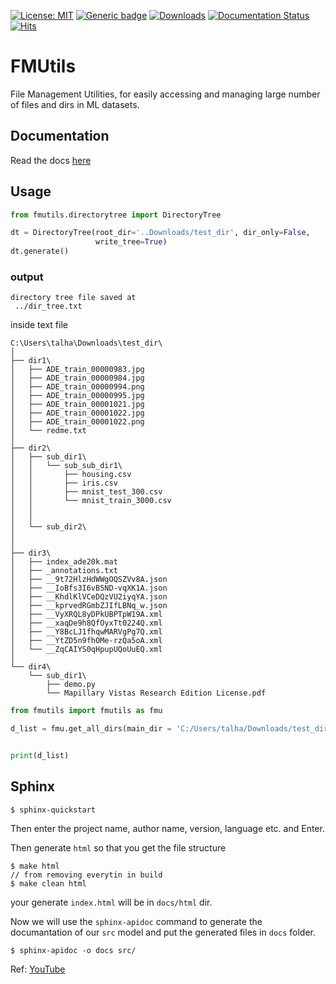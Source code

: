 [![License: MIT](https://img.shields.io/badge/License-MIT-green.svg)](https://opensource.org/licenses/MIT)
 [![Generic badge](https://img.shields.io/badge/Version-0.2.0-red.svg)](https://shields.io/) [![Downloads](https://pepy.tech/badge/fmutils)](https://pepy.tech/project/fmutils) [![Documentation Status](https://readthedocs.org/projects/files-management-utilities/badge/?version=latest)](https://files-management-utilities.readthedocs.io/en/latest/?badge=latest) [![Hits](https://hits.seeyoufarm.com/api/count/incr/badge.svg?url=https%3A%2F%2Fgithub.com%2FMr-TalhaIlyas%2FFMUtils&count_bg=%2379C83D&title_bg=%23555555&icon=&icon_color=%23E7E7E7&title=hits&edge_flat=false)](https://hits.seeyoufarm.com)

# FMUtils
File Management Utilities, for easily accessing and managing large number of files and dirs in ML datasets.

## Documentation
 
Read the docs [here](https://files-management-utilities.readthedocs.io/en/latest/)

## Usage

```python
from fmutils.directorytree import DirectoryTree

dt = DirectoryTree(root_dir='..Downloads/test_dir', dir_only=False,
                   write_tree=True)
dt.generate()
```
### output
```
directory tree file saved at 
 ../dir_tree.txt
```
inside text file
```
C:\Users\talha\Downloads\test_dir\
│
├── dir1\
│   ├── ADE_train_00000983.jpg
│   ├── ADE_train_00000984.jpg
│   ├── ADE_train_00000994.png
│   ├── ADE_train_00000995.jpg
│   ├── ADE_train_00001021.jpg
│   ├── ADE_train_00001022.jpg
│   ├── ADE_train_00001022.png
│   └── redme.txt
│
├── dir2\
│   ├── sub_dir1\
│   │   └── sub_sub_dir1\
│   │       ├── housing.csv
│   │       ├── iris.csv
│   │       ├── mnist_test_300.csv
│   │       └── mnist_train_3000.csv
│   │
│   │
│   └── sub_dir2\
│
│
├── dir3\
│   ├── index_ade20k.mat
│   ├── _annotations.txt
│   ├── __9t72HlzHdWWgOQSZVv8A.json
│   ├── __IoBfs3I6vB5ND-vqXK1A.json
│   ├── __KhdlKlVCeDQzVU2iyqYA.json
│   ├── __kprvedRGmbZJIfLBNq_w.json
│   ├── __VyXRQL8yDPkUBPTpW19A.xml
│   ├── __xaqDe9h8QfOyxTt0224Q.xml
│   ├── __Y8BcLJ1fhqwMARVgPg7Q.xml
│   ├── __YtZD5n9fhOMe-rzQa5oA.xml
│   └── __ZqCAIYS0qHpupUQoUuEQ.xml
│
└── dir4\
    └── sub_dir1\
        ├── demo.py
        └── Mapillary Vistas Research Edition License.pdf

```

```python
from fmutils import fmutils as fmu

d_list = fmu.get_all_dirs(main_dir = 'C:/Users/talha/Downloads/test_dir', sort=True)


print(d_list)
```

## Sphinx
```
$ sphinx-quickstart
```
Then enter the project name, author name, version, language etc. and Enter.

Then generate `html` so that you get the file structure 
```
$ make html
// from removing everytin in build
$ make clean html
```
your generate `index.html` will be in `docs/html` dir.

Now we will use the `sphinx-apidoc` command to generate the documantation of our `src` model and put the generated files in `docs` folder.
```
$ sphinx-apidoc -o docs src/

```


Ref:
[YouTube](https://www.youtube.com/watch?v=5s3JvVqwESA&list=LL&index=1&ab_channel=SoumilShah)

